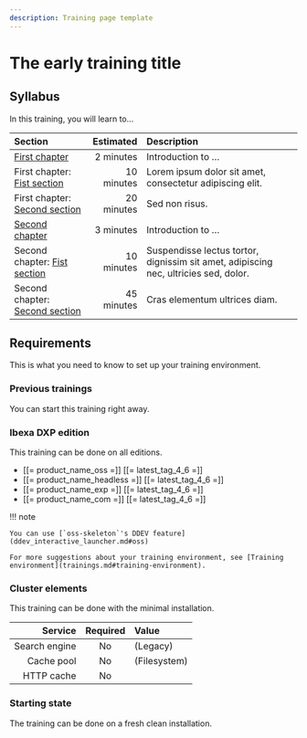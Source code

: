 ```yaml
---
description: Training page template
---
```


# The early training title

## Syllabus

In this training, you will learn to…

| Section                                                 |  Estimated | Description                                                                          |
|:--------------------------------------------------------|-----------:|:-------------------------------------------------------------------------------------|
| [First chapter](010_first_chapter.md)                   |  2 minutes | Introduction to …                                                                    |
| First chapter: [Fist section](011_first_section.md)     | 10 minutes | Lorem ipsum dolor sit amet, consectetur adipiscing elit.                             |
| First chapter: [Second section](012_second_section.md)  | 20 minutes | Sed non risus.                                                                       |
| [Second chapter](020_second_chapter.md)                 |  3 minutes | Introduction to …                                                                    |
| Second chapter: [Fist section](021_first_section.md)    | 10 minutes | Suspendisse lectus tortor, dignissim sit amet, adipiscing nec, ultricies sed, dolor. |
| Second chapter: [Second section](022_second_section.md) | 45 minutes | Cras elementum ultrices diam.                                                        |

## Requirements

This is what you need to know to set up your training environment.

### Previous trainings

You can start this training right away.

### Ibexa DXP edition

This training can be done on all editions.

- [[= product_name_oss =]] [[= latest_tag_4_6 =]]
- [[= product_name_headless =]] [[= latest_tag_4_6 =]]
- [[= product_name_exp =]] [[= latest_tag_4_6 =]]
- [[= product_name_com =]] [[= latest_tag_4_6 =]]

!!! note

    You can use [`oss-skeleton`'s DDEV feature](ddev_interactive_launcher.md#oss)

    For more suggestions about your training environment, see [Training environment](trainings.md#training-environment).

### Cluster elements

This training can be done with the minimal installation.

|       Service | Required | Value        |
|--------------:|:--------:|:-------------|
| Search engine |    No    | (Legacy)     |
|    Cache pool |    No    | (Filesystem) |
|    HTTP cache |    No    |              |

### Starting state

The training can be done on a fresh clean installation.

